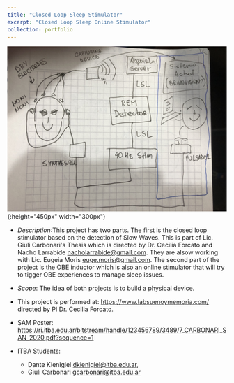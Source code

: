 ```yaml
---
title: "Closed Loop Sleep Stimulator"
excerpt: "Closed Loop Sleep Online Stimulator"
collection: portfolio
---
```


![Descriptor](/images/diagram.jpg){:height="450px" width="300px"}

* *Description*:This project has two parts.  The first is the closed loop stimulator based on the detection of Slow Waves. This is part of Lic. Giuli Carbonari's Thesis which is directed by Dr. Cecilia Forcato and Nacho Larrabide nacholarrabide@gmail.com.  They are alsow working with Lic. Eugeia Moris euge.moris@gmail.com.   The second part of the project is the OBE inductor which is also an online stimulator that will try to tigger OBE experiences to manage sleep issues.

* *Scope*: The idea of both projects is to build a physical device.
* This project is performed at: https://www.labsuenoymemoria.com/ directed by PI Dr. Cecilia Forcato.

* SAM Poster: https://ri.itba.edu.ar/bitstream/handle/123456789/3489/7_CARBONARI_SAN_2020.pdf?sequence=1

* ITBA Students: 
  * Dante Kienigiel dkienigiel@itba.edu.ar, 
  * Giuli Carbonari gcarbonari@itba.edu.ar







